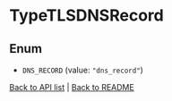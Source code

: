 # TypeTLSDNSRecord

## Enum


* `DNS_RECORD` (value: `"dns_record"`)


[Back to API list](../README.md#documentation-for-api-endpoints) | [Back to README](../README.md)
